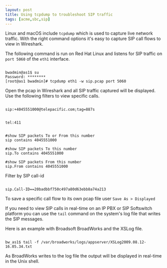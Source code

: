 ```yaml
---
layout: post
title: Using tcpdump to troubleshoot SIP traffic
tags: [acme,sbc,sip]
---
```

Linux and macOS include `tcpdump` which is used to capture live network traffic. With the right command options it's easy to capture SIP call flows to view in Wireshark.

<!--more-->

The following command is run on Red Hat Linux and listens for SIP traffic on `port 5060` of the `eth1` interface.

```text

bwadmin@as1$ su
Password: ********
[root@as1 bwadmin]# tcpdump eth1 -w sip.pcap port 5060

```

Open the pcap in Wireshark and all SIP traffic captured will be displayed. Use the following filters to view specific calls.

```text

sip:+4045551000@telepacific.com;tag=887s

```

```text

tel:411

```

```text

#show SIP packets To or From this number
sip contains 4045551000

#show SIP packets To this number
sip.To contains 4045551000

#show SIP packets From this number
sip.From contains 4045551000

```

Filter by SIP call-id

```text

sip.Call-ID==20badbbf750c497a80d63ebb8a74a213

```

To save a specific call flow to its own pcap file user `Save As > Displayed`

If you need to view SIP calls in real-time on an IP PBX or SIP Softswitch platform you can use the `tail` command on the system's log file that writes the SIP messages.

Here is an example with Broadsoft BroadWorks and the XSLog file.

```text

bw_as1$ tail -f /var/broadworks/logs/appserver/XSLog2009.08.12-16.05.34.txt

```

As BroadWorks writes to the log file the output will be displayed in real-time in the Unix shell. 
